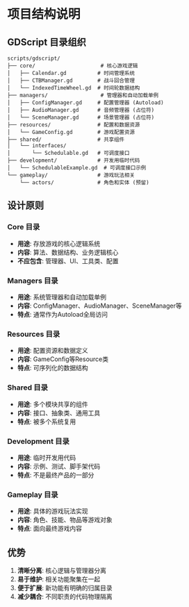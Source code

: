 # 项目结构说明

## GDScript 目录组织

```
scripts/gdscript/
├── core/                     # 核心游戏逻辑
│   ├── Calendar.gd          # 时间管理系统
│   ├── CTBManager.gd        # 战斗回合管理
│   └── IndexedTimeWheel.gd  # 时间轮数据结构
├── managers/                 # 管理器和自动加载单例
│   ├── ConfigManager.gd     # 配置管理器 (Autoload)
│   ├── AudioManager.gd      # 音频管理器 (占位符)
│   └── SceneManager.gd      # 场景管理器 (占位符)
├── resources/               # 配置和数据资源
│   └── GameConfig.gd        # 游戏配置资源
├── shared/                  # 共享组件
│   └── interfaces/
│       └── Schedulable.gd   # 可调度接口
├── development/             # 开发用临时代码
│   └── SchedulableExample.gd  # 可调度接口示例
└── gameplay/                # 游戏玩法相关
    └── actors/              # 角色和实体 (预留)
```

## 设计原则

### Core 目录
- **用途**: 存放游戏的核心逻辑系统
- **内容**: 算法、数据结构、业务逻辑核心
- **不应包含**: 管理器、UI、工具类、配置

### Managers 目录  
- **用途**: 系统管理器和自动加载单例
- **内容**: ConfigManager、AudioManager、SceneManager等
- **特点**: 通常作为Autoload全局访问

### Resources 目录
- **用途**: 配置资源和数据定义
- **内容**: GameConfig等Resource类
- **特点**: 可序列化的数据结构

### Shared 目录
- **用途**: 多个模块共享的组件
- **内容**: 接口、抽象类、通用工具
- **特点**: 被多个系统复用

### Development 目录
- **用途**: 临时开发用代码
- **内容**: 示例、测试、脚手架代码
- **特点**: 不是最终产品的一部分

### Gameplay 目录
- **用途**: 具体的游戏玩法实现
- **内容**: 角色、技能、物品等游戏对象
- **特点**: 面向最终游戏内容

## 优势

1. **清晰分离**: 核心逻辑与管理器分离
2. **易于维护**: 相关功能聚集在一起
3. **便于扩展**: 新功能有明确的归属目录
4. **减少耦合**: 不同职责的代码物理隔离